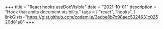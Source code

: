 +++
title = "React hooks useDocVisible"
date = "2021-10-01"
description = "Hook that emits document visibility."
tags = [
    "react",
    "hooks",
]
linkGists="https://gist.github.com/codemile/3acbe8b7c98aec5324631c02520d81a8"
+++
